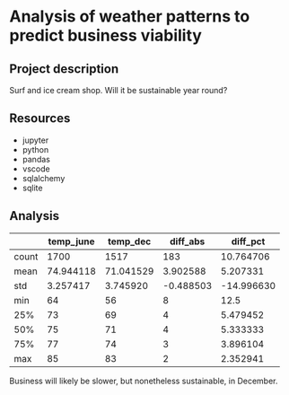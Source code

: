 # Analysis of weather patterns to predict business viability
## Project description
Surf and ice cream shop.  Will it be sustainable year round?
## Resources
* jupyter
* python
* pandas
* vscode
* sqlalchemy
* sqlite
## Analysis
|         |temp_june|temp_dec|diff_abs|diff_pct|
|---------|---------|--------|--------|--------|
count|	1700|	1517|	183|	10.764706|
mean|	74.944118|	71.041529|	3.902588|	5.207331|
std|	3.257417|	3.745920|	-0.488503|	-14.996630|
min|	64|	56|	8|	12.5|
25%|	73|	69|	4|	5.479452|
50%|	75|	71|	4|	5.333333|
75%|	77|	74|	3|	3.896104|
max|	85|	83|	2|	2.352941|

Business will likely be slower, but nonetheless sustainable, in December.